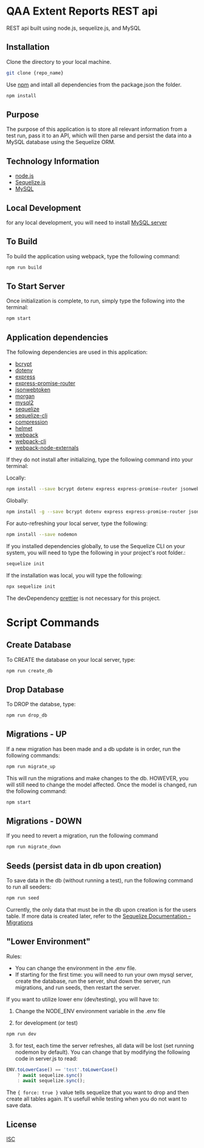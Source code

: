 # QAA Extent Reports REST api
REST api built using node.js, sequelize.js, and MySQL

## Installation
Clone the directory to your local machine.
```bash
git clone {repo_name}
```

Use [npm](https://www.npmjs.com/) and intall all dependencies from the package.json the folder.
```bash
npm install
```

## Purpose
The purpose of this application is to store all relevant information from a test run, pass it to an API, which will then parse and persist the data into a MySQL database using the Sequelize ORM.


## Technology Information
- [node.js](https://nodejs.org/en/)
- [Sequelize.js](https://sequelize.org/)
- [MySQL](https://www.mysql.com/)


## Local Development
for any local development, you will need to install [MySQL server](https://dev.mysql.com/downloads/mysql/)


## To Build
To build the application using webpack, type the following command:
```bash
npm run build
```


## To Start Server
Once initialization is complete, to run, simply type the following into the terminal:
```bash
npm start
```

## Application dependencies
The following dependencies are used in this application:
- [bcrypt](https://www.npmjs.com/package/bcrypt)
- [dotenv](https://www.npmjs.com/package/dotenv)
- [express](https://www.npmjs.com/package/express)
- [express-promise-router](https://www.npmjs.com/package/express-promise-router)
- [jsonwebtoken](https://www.npmjs.com/package/jsonwebtoken)
- [morgan](https://www.npmjs.com/package/morgan)
- [mysql2](https://www.npmjs.com/package/mysql2)
- [sequelize](https://www.npmjs.com/package/sequelize)
- [sequelize-cli](https://www.npmjs.com/package/sequelize-cli)
- [compression](https://www.npmjs.com/package/compression)
- [helmet](https://www.npmjs.com/package/helmet)
- [webpack](https://webpack.js.org)
- [webpack-cli](https://webpack.js.org/api/cli/)
- [webpack-node-externals](https://www.npmjs.com/package/webpack-node-externals)

If they do not install after initializing, type the following command into your terminal:

Locally:
```bash
npm install --save bcrypt dotenv express express-promise-router jsonwebtoken morgan mysql2 sequelize sequelize-cli compression helmet webpack webpack-cli webpack-node-externals
```

Globally:
```bash
npm install -g --save bcrypt dotenv express express-promise-router jsonwebtoken morgan mysql2 sequelize sequelize-cli compression helmet webpack webpack-cli webpack-node-externals
```

For auto-refreshing your local server, type the following:
```bash
npm install --save nodemon
```

If you installed dependencies globally, to use the Sequelize CLI on your system, you will need to type the following in your project's root folder.:
```bash
sequelize init
```

If the installation was local, you will type the following:
```bash
npx sequelize init
```

The devDependency [prettier](https://prettier.io/) is not necessary for this project.


# Script Commands
## Create Database
To CREATE the database on your local server, type:
```bash
npm run create_db
```


## Drop Database
To DROP the databse, type:
```bash
npm run drop_db
```


## Migrations - UP
If a new migration has been made and a db update is in order, run the following commands:
```bash
npm run migrate_up
```
This will run the migrations and make changes to the db. HOWEVER, you will still need to change the model affected.
Once the model is changed, run the following command:
```bash
npm start
```


## Migrations - DOWN
If you need to revert a migration, run the following command
```bash
npm run migrate_down
```


## Seeds (persist data in db upon creation)
To save data in the db (without running a test), run the following command to run all seeders:
```bash
npm run seed
```

Currently, the only data that must be in the db upon creation is for the users table. 
If more data is created later, refer to the [Sequelize Documentation - Migrations](https://sequelize.org/master/manual/migrations.html)


## "Lower Environment"
Rules:
- You can change the environment in the .env file.
- If starting for the first time: you will need to run your own mysql server, create the database, run the server, shut down the server, run migrations, and run seeds, then restart the server.


If you want to utilize lower env (dev/testing), you will have to:
1) Change the NODE_ENV environment variable in the .env file

2) for development (or test)
```bash
npm run dev
```

3) for test, each time the server refreshes, all data will be lost (set running nodemon by default). You can change that by modifying the following code in server.js to read:
```javascript
ENV.toLowerCase() == 'test'.toLowerCase()
    ? await sequelize.sync()
    : await sequelize.sync();
```

The <code>{ force: true }</code> value tells sequelize that you want to drop and then create all tables again. It's usefull while testing when you do not want to save data.



## License
[ISC](https://opensource.org/licenses/ISC)